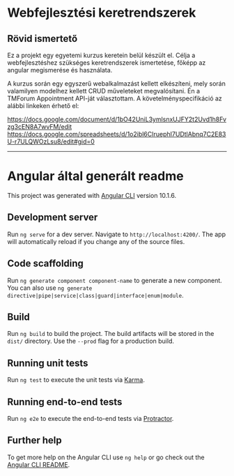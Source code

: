 # Webfejlesztési keretrendszerek

## Rövid ismertető

Ez a projekt egy egyetemi kurzus keretein belül készült el. Célja a webfejlesztéshez szükséges keretrendszerek ismertetése, főképp az angular megismerése és használata.

A kurzus során egy egyszerű webalkalmazást kellett elkészíteni, mely során valamilyen modelhez kellett CRUD műveleteket megvalósítani. Én a TMForum Appointment API-ját választottam.
A követelményspecifikáció az alábbi linkeken érhető el:

https://docs.google.com/document/d/1bO42UniL3ymlsnxUJFY2t2Uvd1h8Fvzg3cEN8A7wvFM/edit
https://docs.google.com/spreadsheets/d/1o2ibl6CIruephI7UDtlAbnq7C2E83U-r7ULQWOzLsu8/edit#gid=0

---

# Angular által generált readme

This project was generated with [Angular CLI](https://github.com/angular/angular-cli) version 10.1.6.

## Development server

Run `ng serve` for a dev server. Navigate to `http://localhost:4200/`. The app will automatically reload if you change any of the source files.

## Code scaffolding

Run `ng generate component component-name` to generate a new component. You can also use `ng generate directive|pipe|service|class|guard|interface|enum|module`.

## Build

Run `ng build` to build the project. The build artifacts will be stored in the `dist/` directory. Use the `--prod` flag for a production build.

## Running unit tests

Run `ng test` to execute the unit tests via [Karma](https://karma-runner.github.io).

## Running end-to-end tests

Run `ng e2e` to execute the end-to-end tests via [Protractor](http://www.protractortest.org/).

## Further help

To get more help on the Angular CLI use `ng help` or go check out the [Angular CLI README](https://github.com/angular/angular-cli/blob/master/README.md).
